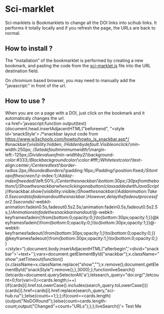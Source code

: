 # Sci-marklet
Sci-marklets is Bookmarklets to change all the DOI links into scihub links. It performs it totally locally and if you refresh the page, the URLs are back to normal.

## How to install ?
The “installation” of the bookmarklet is performed by creating a new bookmark, and pasting the code from the [sci-marklet.js](sci-marklet.js) file into the URL destination field.

On chromium based browser, you may need to manually add the "javascript:" in front of the url.

## How to use ?
When you are on a page with a DOI, just click on the bookmark and it automaticaly changes the url. <br/>
<a href='javascript:function output(text){document.head.insertAdjacentHTML("beforeend", "<style id=\'snackStyle\'> \/*snackbar layout code from https://www.w3schools.com/howto/howto_js_snackbar.asp*/ \#snackbar{\visibility:hidden; /*Hiddenbydefault.Visibleonclick*/\min-width:250px; /*Setadefaultminimumwidth*/\margin-left:-125px;/*Dividevalueofmin-widthby2*/\background-color:#333;/*Blackbackgroundcolor*/\color:#fff;/*Whitetextcolor*/\text-align:center;/*Centeredtext*/\border-radius:2px;/*Roundedborders*/\padding:16px;/*Padding*/\position:fixed;/*Sitontopofthescreen*/\z-index:1;/*Addaz-indexifneeded*/\left:50%;/*Centerthesnackbar*/\bottom:30px;/*30pxfromthebottom*/\}\/*Showthesnackbarwhenclickingonabutton(classaddedwithJavaScript)*/\#snackbar.show{\visibility:visible;/*Showthesnackbar*/\/*Addanimation:Take0.5secondstofadeinandoutthesnackbar.\However,delaythefadeoutprocessfor2.5seconds*/\-webkit-animation:fadein0.5s,fadeout0.5s2.5s;\animation:fadein0.5s,fadeout0.5s2.5s;\}\/*Animationstofadethesnackbarinandout*/\@-webkit-keyframesfadein{\from{bottom:0;opacity:0;}\to{bottom:30px;opacity:1;}\}\@keyframesfadein{\from{bottom:0;opacity:0;}\to{bottom:30px;opacity:1;}\}\@-webkit-keyframesfadeout{\from{bottom:30px;opacity:1;}\to{bottom:0;opacity:0;}\}\@keyframesfadeout{\from{bottom:30px;opacity:1;}\to{bottom:0;opacity:0;}\}\</style>");document.body.insertAdjacentHTML("afterbegin",\'<divid="snackbar">\'+text+\'</div>\');varx=document.getElementById("snackbar");x.className="show";setTimeout(function(){x.className=x.className.replace("show","");x.remove();document.getElementById("snackStyle").remove();},3000);};functionliveSearch(){letcards=document.querySelectorAll(\'a\');letsearch_query="doi.org/";letcount=0;for(vari=0;i<cards.length;i++){if(cards[i].href.toLowerCase().includes(search_query.toLowerCase())){cards[i].href=cards[i].href.replace(search_query,"sci-hub.ru/");}else{count+=1;};};if(count==cards.length){output("NoDOIfound");}else{count=cards.length-count;output("Changed"+count+"URLs");};};liveSearch()'> Test Me <a/>

